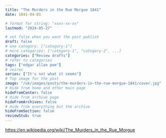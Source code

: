 ```yaml
---
title: "The Murders in the Rue Morgue 1841"
date: 1841-04-01

# format for string: "xxxx-xx-xx"
lastmod: "2024-05-27"

# set false when you want the post publish
draft: false
# one category: ["category-1"]
# more categories: ["category-1", "category-2", ...]
categories: ["Review drafts"]
# refer to categories
tags: ["edgar allan poe"]
# seires
series: ["It's not what it seems"]
# Top image for the post
image: "/uk/images/posts/the-murders-in-the-rue-morgue-1841/cover.jpg"
# Hide from home and other main page
hideFromCenter: false
# Hide from archive page
hideFromArchives: false
# Hide from everything but the archive
hideFromSection: false
reviewStub: true
---
```

https://en.wikipedia.org/wiki/The_Murders_in_the_Rue_Morgue
<!--more-->